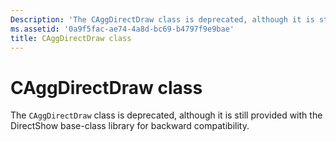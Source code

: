 ```yaml
---
Description: 'The CAggDirectDraw class is deprecated, although it is still provided with the DirectShow base-class library for backward compatibility.'
ms.assetid: '0a9f5fac-ae74-4a8d-bc69-b4797f9e9bae'
title: CAggDirectDraw class
---
```


# CAggDirectDraw class

The `CAggDirectDraw` class is deprecated, although it is still provided with the DirectShow base-class library for backward compatibility.

 

 



